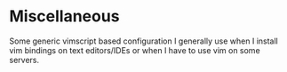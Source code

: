 # Miscellaneous

Some generic vimscript based configuration I generally use when I install vim bindings on text editors/IDEs or when I have to use vim on some servers.

